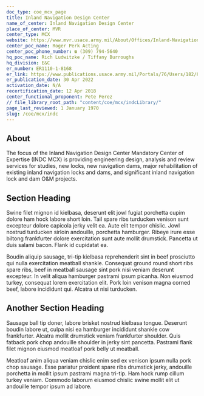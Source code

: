 ```yaml
---
doc_type: coe_mcx_page 
title: Inland Navigation Design Center    
name_of_center: Inland Navigation Design Center    
place_of_center: MVR
center_type: MCX
website: https://www.mvr.usace.army.mil/About/Offices/Inland-Navigation-Design-Center-INDC/
center_poc_name: Roger Perk Acting
center_poc_phone_number: ☎ (309) 794-5640
hq_poc_name: Rich Ludwitzke / Tiffany Burroughs
hq_division: E&C
er_number: ER1110-1-8168
er_link: https://www.publications.usace.army.mil/Portals/76/Users/182/86/2486/ER_1110-1-8168.pdf?ver=0LVnBonlM5GQH764UYj2eQ%3d%3d
er_publication_date: 30 Apr 2022
activation_date: N/A
recertification_date: 12 Apr 2018
center_functional_proponent: Pete Perez
// file_library_root_path: "content/coe/mcx/indcLibrary/" 
page_last_reviewed: 1 January 1970 
slug: /coe/mcx/indc
---
```


## About 

The focus of the Inland Navigation Design Center Mandatory Center of Expertise (INDC MCX) is providing engineering design, analysis and review services for studies, new locks, new navigation dams, major rehabilitation of existing inland navigation locks and dams, and significant inland navigation lock and dam O&M projects.  

 ## Section Heading 

 Swine filet mignon id kielbasa, deserunt elit jowl fugiat porchetta cupim dolore ham hock labore short loin. Tail spare ribs turducken venison sunt excepteur dolore capicola jerky velit ea. Aute elit tempor chislic. Jowl nostrud turducken sirloin andouille, porchetta hamburger. Ribeye irure esse biltong frankfurter dolore exercitation sunt aute mollit drumstick. Pancetta ut duis salami bacon. Flank id cupidatat ea. 

 Boudin aliquip sausage, tri-tip kielbasa reprehenderit sint in beef prosciutto qui nulla exercitation meatball shankle. Consequat ground round short ribs spare ribs, beef in meatball sausage sint pork nisi veniam deserunt excepteur. In velit aliqua hamburger pastrami ipsum picanha. Non eiusmod turkey, consequat lorem exercitation elit. Pork loin venison magna corned beef, labore incididunt qui. Alcatra ut nisi turducken. 

 ## Another Section Heading 

 Sausage ball tip doner, labore brisket nostrud kielbasa tongue. Deserunt boudin labore ut, culpa nisi ea hamburger incididunt shankle cow frankfurter. Alcatra mollit drumstick veniam frankfurter shoulder. Quis fatback pork chop andouille shoulder in jerky sint pancetta. Pastrami flank filet mignon eiusmod meatloaf pork belly ut meatball. 

 Meatloaf anim aliqua veniam chislic enim sed ex venison ipsum nulla pork chop sausage. Esse pariatur proident spare ribs drumstick jerky, andouille porchetta in mollit ipsum pastrami magna tri-tip. Ham hock rump cillum turkey veniam. Commodo laborum eiusmod chislic swine mollit elit ut andouille tempor ipsum ad labore. 

